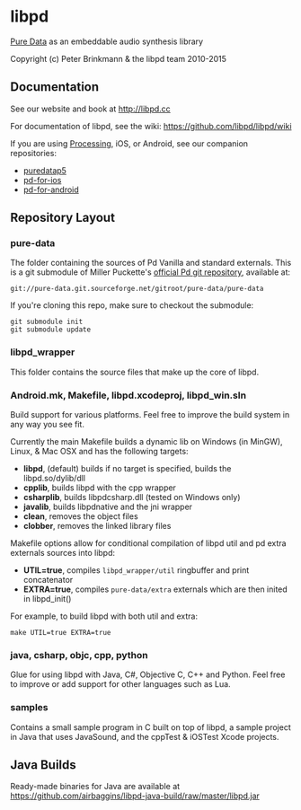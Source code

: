 libpd
=====

[Pure Data](http://puredata.info) as an embeddable audio synthesis library

Copyright (c) Peter Brinkmann & the libpd team 2010-2015

Documentation
-------------

See our website and book at <http://libpd.cc>

For documentation of libpd, see the wiki: <https://github.com/libpd/libpd/wiki>

If you are using [Processing](http://processing.org), iOS, or Android, see our companion repositories:

* [puredatap5](https://github.com/libpd/puredatap5)
* [pd-for-ios](https://github.com/libpd/pd-for-ios)
* [pd-for-android](https://github.com/libpd/pd-for-android)

Repository Layout
-----------------

### pure-data
  
The folder containing the sources of Pd Vanilla and standard externals. This is a git submodule of Miller Puckette's [official Pd git repository](http://sourceforge.net/p/pure-data/pure-data/ci/master/tree), available at:  
	  
    git://pure-data.git.sourceforge.net/gitroot/pure-data/pure-data  
	  
If you're cloning this repo, make sure to checkout the submodule:  
	  
	git submodule init
	git submodule update

### libpd_wrapper

This folder contains the source files that make up the core of libpd.

### Android.mk, Makefile, libpd.xcodeproj, libpd_win.sln

Build support for various platforms. Feel free to improve the build system in any way you see fit.
	  
Currently the main Makefile builds a dynamic lib on Windows (in MinGW), Linux, & Mac OSX and has the following targets: 	  
      
  - **libpd**, (default) builds if no target is specified, builds the libpd.so/dylib/dll
  - **cpplib**, builds libpd with the cpp wrapper
  - **csharplib**, builds libpdcsharp.dll (tested on Windows only)
  - **javalib**, builds libpdnative and the jni wrapper
  - **clean**, removes the object files
  - **clobber**, removes the linked library files
      
Makefile options allow for conditional compilation of libpd util and pd extra externals sources into libpd:

  - **UTIL=true**, compiles `libpd_wrapper/util` ringbuffer and print concatenator
  - **EXTRA=true**, compiles `pure-data/extra` externals which are then inited in libpd_init()
  
For example, to build libpd with both util and extra:

    make UTIL=true EXTRA=true

### java, csharp, objc, cpp, python

Glue for using libpd with Java, C#, Objective C, C++ and Python.  Feel free to improve or add support for other languages such as Lua.

### samples

Contains a small sample program in C built on top of libpd, a sample project in Java that uses JavaSound, and the cppTest & iOSTest Xcode projects.

Java Builds
-----------

Ready-made binaries for Java are available at
<https://github.com/airbaggins/libpd-java-build/raw/master/libpd.jar>

